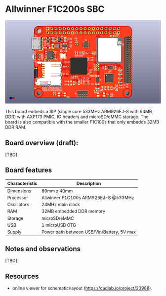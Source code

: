 # Allwinner F1C200s SBC

![board_render](/assets/front.png)

This board embeds a SIP (single core 533MHz ARM926EJ-S with 64MB DDR) with AXP173 PMIC, IO headers and microSD/eMMC storage. The board is also compatible with the smaller F1C100s that only embedds 32MB DDR RAM.

## Board overview (draft):

[TBD]

## Board features

| Characteristic | Description |
| --- | --- |
| Dimensions | 60mm x 40mm |
| Processor | Allwinner F1C100s ARM926EJ-S @533MHz |
| Oscillators | 24MHz main clock |
| RAM | 32MB embedded DDR memory |
| Storage | microSD/eMMC |
| USB | 1 microUSB OTG |
| Supply | Power path between USB/Vin/Battery, 5V max |

## Notes and observations
[TBD]

## Resources
 - online viewer for schematic/layout (https://cadlab.io/project/23988). 
